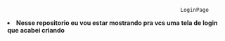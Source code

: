                                                            LoginPage
     
   <li> <b>Nesse repositorio eu vou estar mostrando pra vcs uma tela de login que acabei criando

